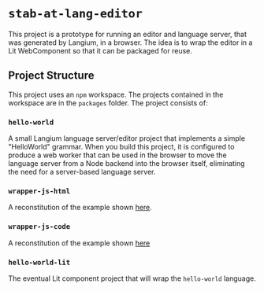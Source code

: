 # `stab-at-lang-editor`

This project is a prototype for running an editor and language server, that was generated by Langium, in a browser.  The idea is to wrap the editor in a Lit WebComponent so that it can be packaged for reuse.

## Project Structure

This project uses an `npm` workspace.  The projects contained in the workspace are in the `packages` folder. The project consists of:

### `hello-world`

A small Langium language server/editor project that implements a simple "HelloWorld" grammar.  When you build this project, it is configured to produce a web worker that can be used in the browser to move the language server from a Node backend into the browser itself, eliminating the need for a server-based language server.

### `wrapper-js-html`

A reconstitution of the example shown [here](https://github.com/TypeFox/monaco-components/blob/main/packages/examples/verify_wrapper.html). 

### `wrapper-js-code`

A reconstitution of the example shown [here](https://github.com/TypeFox/monaco-components/blob/main/packages/examples/src/wrapperTs.ts)

### `hello-world-lit`

The eventual Lit component project that will wrap the `hello-world` language.

